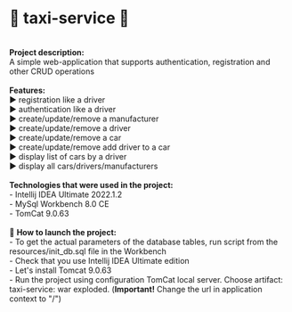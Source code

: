 # :oncoming_taxi: **taxi-service** :oncoming_taxi: 
<br/>**Project description:**
<br/>A simple web-application that supports authentication, registration and other CRUD operations
<br/>
<br/>**Features:**
<br/>:arrow_forward: registration like a driver
<br/>:arrow_forward: authentication like a driver
<br/>:arrow_forward: create/update/remove a manufacturer
<br/>:arrow_forward: create/update/remove a driver
<br/>:arrow_forward: create/update/remove a car
<br/>:arrow_forward: create/update/remove add driver to a car
<br/>:arrow_forward: display list of cars by a driver
<br/>:arrow_forward: display all cars/drivers/manufacturers
<br/>
<br/>**Technologies that were used in the project:**
<br/>- Intellij IDEA Ultimate 2022.1.2
<br/>- MySql Workbench 8.0 CE
<br/>- TomCat 9.0.63
<br/>
<br/>:eyes: **How to launch the project:**
<br/>- To get the actual parameters of the database tables, run script from the resources/init_db.sql file in the Workbench
<br/>- Check that you use Intellij IDEA Ultimate edition
<br/>- Let's install Tomcat 9.0.63
<br/>- Run the project using configuration TomCat local server. Choose artifact: taxi-service: war exploded. (**Important!** Change the url in application context to "/") 
